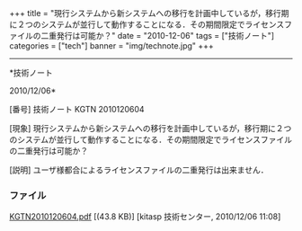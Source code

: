 ﻿+++
title = "現行システムから新システムへの移行を計画中しているが，移行期に２つのシステムが並行して動作することになる．その期間限定でライセンスファイルの二重発行は可能か？"
date = "2010-12-06"
tags = ["技術ノート"]
categories = ["tech"]
banner = "img/technote.jpg"
+++

-----------------------------------------------------------------------------------------------------------------------------

*技術ノート

2010/12/06*


[番号]
技術ノート KGTN 2010120604

[現象]
現行システムから新システムへの移行を計画中しているが，移行期に２つのシステムが並行して動作することになる．その期間限定でライセンスファイルの二重発行は可能か？

[説明]
ユーザ様都合によるライセンスファイルの二重発行は出来ません．


### ファイル

 
 


[KGTN2010120604.pdf](http://techreport.kitasp.net/attachments/download/421/KGTN2010120604.pdf)
 [(43.8 KB)] [kitasp 技術センター, 2010/12/06
11:08]


 


 

